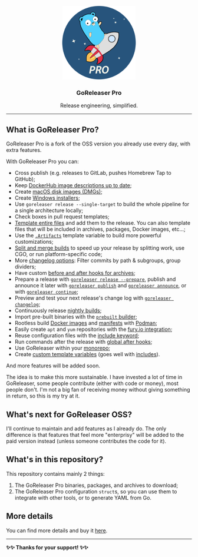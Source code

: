 <p align="center">
  <img alt="GoReleaser Logo" src="https://raw.githubusercontent.com/goreleaser/artwork/master/goreleaser-pro-round.png" height="200" />
  <h3 align="center">GoReleaser Pro</h3>
  <p align="center">Release engineering, simplified.</p>
</p>

---

## What is GoReleaser Pro?

GoReleaser Pro is a fork of the OSS version you already use every day, with
extra features.

With GoReleaser Pro you can:

- Cross publish (e.g. releases to GitLab, pushes Homebrew Tap to GitHub);
- Keep [DockerHub image descriptions up to date](/customization/dockerhub);
- Create [macOS disk images (DMGs)](https://goreleaser.com/customization/dmg);
- Create [Windows installers](https://goreleaser.com/customization/msi);
- Use `goreleaser release --single-target` to build the whole pipeline for a
  single architecture locally;
- Check boxes in pull request templates;
- [Template entire files](https://goreleaser.com/customization/templatefiles) and add them to the
  release. You can also template files that will be included in archives,
  packages, Docker images, etc...;
- Use the [`.Artifacts`](https://goreleaser.com/customization/templates/#artifacts) template
  variable to build more powerful customizations;
- [Split and merge builds](https://goreleaser.com/customization/partial) to speed up your release
  by splitting work, use CGO, or run platform-specific code;
- More [changelog options](https://goreleaser.com/customization/changelog): Filter commits by path
  & subgroups, group dividers;
- Have custom [before and after hooks for archives](https://goreleaser.com/customization/archive/);
- Prepare a release with
  [`goreleaser release --prepare`](https://goreleaser.com/cmd/goreleaser_release/), publish and
  announce it later with
  [`goreleaser publish`](https://goreleaser.com/cmd/goreleaser_publish/) and
  [`goreleaser announce`](https://goreleaser.com/cmd/goreleaser_announce/), or with
  [`goreleaser continue`](https://goreleaser.com/cmd/goreleaser_continue/);
- Preview and test your next release's change log with
  [`goreleaser changelog`](https://goreleaser.com/cmd/goreleaser_changelog/);
- Continuously release [nightly builds](https://goreleaser.com/customization/nightlies/);
- Import pre-built binaries with the
  [`prebuilt` builder](https://goreleaser.com./customization/builds.md#import-pre-built-binaries);
- Rootless build [Docker images](https://goreleaser.com./customization/docker.md#podman) and
  [manifests](https://goreleaser.com./customization/docker_manifest.md#podman) with
  [Podman](https://goreleaser.comhttps://podman.io);
- Easily create `apt` and `yum` repositories with the
  [fury.io integration](https://goreleaser.com/customization/fury/);
- Reuse configuration files with the
  [include keyword](https://goreleaser.com/customization/includes/);
- Run commands after the release with
  [global after hooks](https://goreleaser.com/customization/hooks/);
- Use GoReleaser within your [monorepo](https://goreleaser.com/customization/monorepo/);
- Create
  [custom template variables](https://goreleaser.com/customization/templates/#custom-variables)
  (goes well with [includes](https://goreleaser.com/customization/includes/)).

And more features will be added soon.

The idea is to make this more sustainable. I have invested a lot of time in
GoReleaser, some people contribute (either with code or money), most people
don't. I'm not a big fan of receiving money without giving something in return,
so this is my try at it.

## What's next for GoReleaser OSS?

I'll continue to maintain and add features as I already do. The only difference
is that features that feel more "enterprisy" will be added to the paid version
instead (unless someone contributes the code for it).

## What's in this repository?

This repository contains mainly 2 things:

1. The GoReleaser Pro binaries, packages, and archives to download;
1. The GoReleaser Pro configuration `struct`s, so you can use them to integrate
   with other tools, or to generate YAML from Go.

## More details

You can find more details and buy it [here](https://goreleaser.com/pro/).

---

**✨✨ Thanks for your support! ✨✨**
